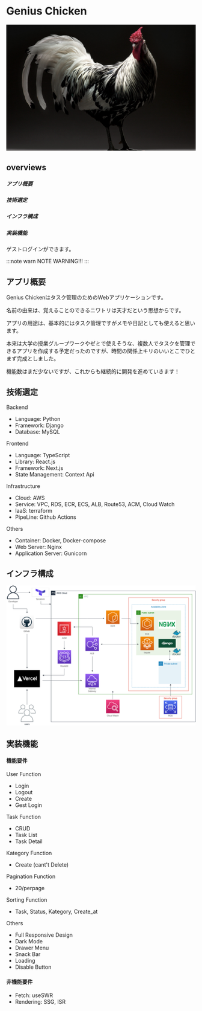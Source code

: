 # Genius Chicken
[![Genius Chicken](frontend/client/public/home10.png)](https://genius-chicken.com)

## overviews
##### アプリ概要
##### 技術選定
##### インフラ構成
##### 実装機能

<p class="info">ゲストログインができます。</p>

:::note warn
NOTE WARNING!!!
:::

## アプリ概要
Genius Chickenはタスク管理のためのWebアプリケーションです。

名前の由来は、覚えることのできるニワトリは天才だという思想からです。

アプリの用途は、基本的にはタスク管理ですがメモや日記としても使えると思います。

本来は大学の授業グループワークやゼミで使えそうな、複数人でタスクを管理できるアプリを作成する予定だったのですが、時間の関係上キリのいいとこでひとまず完成としました。

機能数はまだ少ないですが、これからも継続的に開発を進めていきます！

## 技術選定
Backend
* Language: Python
* Framework: Django
* Database: MySQL

Frontend
* Language: TypeScript
* Library: React.js
* Framework: Next.js
* State Management: Context Api

Infrastructure
* Cloud: AWS
* Service: VPC, RDS, ECR, ECS, ALB, Route53, ACM, Cloud Watch
* IaaS: terraform
* PipeLine: Github Actions

Others
* Container: Docker, Docker-compose
* Web Server: Nginx
* Application Server: Gunicorn

## インフラ構成
![Genius Chicken](chicken.drawio.png)

## 実装機能
#### 機能要件
User Function
* Login
* Logout
* Create
* Gest Login

Task Function
* CRUD
* Task List
* Task Detail

Kategory Function
* Create (cant't Delete)

Pagination Function
* 20/perpage

Sorting Function
* Task, Status, Kategory, Create_at

Others
* Full Responsive Design
* Dark Mode
* Drawer Menu
* Snack Bar
* Loading
* Disable Button

#### 非機能要件
* Fetch: useSWR
* Rendering: SSG, ISR
